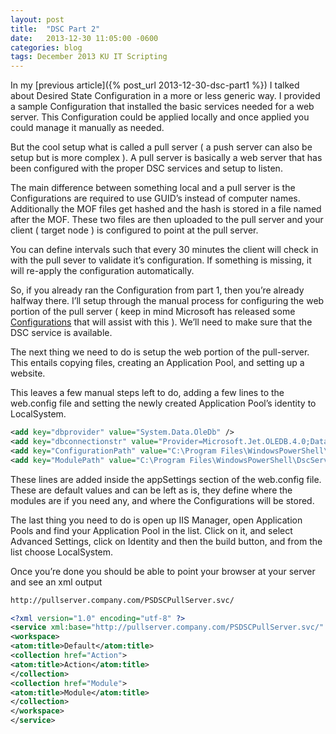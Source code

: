 ```yaml
---
layout: post
title:  "DSC Part 2"
date:   2013-12-30 11:05:00 -0600
categories: blog
tags: December 2013 KU IT Scripting
---
```

In my [previous article]({% post_url 2013-12-30-dsc-part1 %}) I talked about Desired State Configuration in a more or less generic way. I provided a sample Configuration that installed the basic services needed for a web server. This Configuration could be applied locally and once applied you could manage it manually as needed.

But the cool setup what is called a pull server ( a push server can also be setup but is more complex ). A pull server is basically a web server that has been configured with the proper DSC services and setup to listen.

The main difference between something local and a pull server is the Configurations are required to use GUID’s instead of computer names. Additionally the MOF files get hashed and the hash is stored in a file named after the MOF. These two files are then uploaded to the pull server and your client ( target node ) is configured to point at the pull server.

You can define intervals such that every 30 minutes the client will check in with the pull sever to validate it’s configuration. If something is missing, it will re-apply the configuration automatically.

So, if you already ran the Configuration from part 1, then you’re already halfway there. I’ll setup through the manual process for configuring the web portion of the pull server ( keep in mind Microsoft has released some [Configurations](http://gallery.technet.microsoft.com/site/search?f%5B0%5D.Type=Tag&f%5B0%5D.Value=DSC%20Resource%20Kit%20Wave-1&f%5B0%5D.Text=DSC%20Resource%20Kit%20Wave-1) that will assist with this ). We’ll need to make sure that the DSC service is available.

The next thing we need to do is setup the web portion of the pull-server. This entails copying files, creating an Application Pool, and setting up a website.

This leaves a few manual steps left to do, adding a few lines to the web.config file and setting the newly created Application Pool’s identity to LocalSystem.

``` xml
<add key="dbprovider" value="System.Data.OleDb" />
<add key="dbconnectionstr" value="Provider=Microsoft.Jet.OLEDB.4.0;Data Source=C:\Program Files\WindowsPowerShell\DscService\Devices.mdb;" />
<add key="ConfigurationPath" value="C:\Program Files\WindowsPowerShell\DscService\Configuration" />
<add key="ModulePath" value="C:\Program Files\WindowsPowerShell\DscService\Modules" />
```

These lines are added inside the appSettings section of the web.config file. These are default values and can be left as is, they define where the modules are if you need any, and where the Configurations will be stored.

The last thing you need to do is open up IIS Manager, open Application Pools and find your Application Pool in the list. Click on it, and select Advanced Settings, click on Identity and then the build button, and from the list choose LocalSystem.

Once you’re done you should be able to point your browser at your server and see an xml output

``` bash
http://pullserver.company.com/PSDSCPullServer.svc/
```

``` xml
<?xml version="1.0" encoding="utf-8" ?>
<service xml:base="http://pullserver.company.com/PSDSCPullServer.svc/" xmlns="http://www.w3.org/2007/app" xmlns:atom="http://www.w3.org/2005/Atom">
<workspace>
<atom:title>Default</atom:title>
<collection href="Action">
<atom:title>Action</atom:title>
</collection>
<collection href="Module">
<atom:title>Module</atom:title>
</collection>
</workspace>
</service>
```
